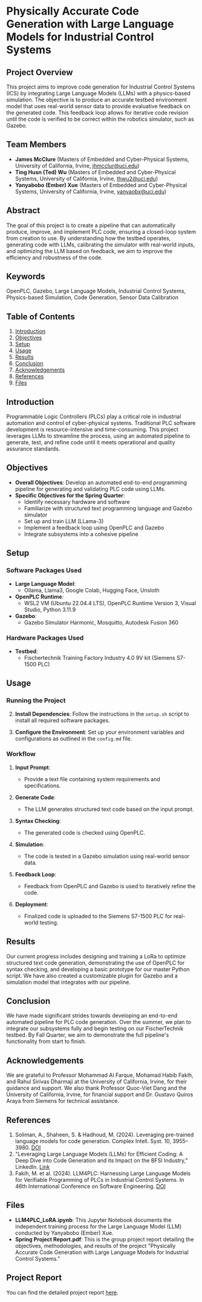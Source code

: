 # Physically Accurate Code Generation with Large Language Models for Industrial Control Systems

## Project Overview

This project aims to improve code generation for Industrial Control Systems (ICS) by integrating Large Language Models (LLMs) with a physics-based simulation. The objective is to produce an accurate testbed environment model that uses real-world sensor data to provide evaluative feedback on the generated code. This feedback loop allows for iterative code revision until the code is verified to be correct within the robotics simulator, such as Gazebo.

## Team Members

- **James McClure** (Masters of Embedded and Cyber-Physical Systems, University of California, Irvine, jhmcclur@uci.edu)
- **Ting Husn (Ted) Wu** (Masters of Embedded and Cyber-Physical Systems, University of California, Irvine, thwu2@uci.edu)
- **Yanyabobo (Ember) Xue** (Masters of Embedded and Cyber-Physical Systems, University of California, Irvine, yanyaobx@uci.edu)

## Abstract

The goal of this project is to create a pipeline that can automatically produce, improve, and implement PLC code, ensuring a closed-loop system from creation to use. By understanding how the testbed operates, generating code with LLMs, calibrating the simulator with real-world inputs, and optimizing the LLM based on feedback, we aim to improve the efficiency and robustness of the code.

## Keywords

OpenPLC, Gazebo, Large Language Models, Industrial Control Systems, Physics-based Simulation, Code Generation, Sensor Data Calibration

## Table of Contents

1. [Introduction](#introduction)
2. [Objectives](#objectives)
3. [Setup](#setup)
4. [Usage](#usage)
5. [Results](#results)
6. [Conclusion](#conclusion)
7. [Acknowledgements](#acknowledgements)
8. [References](#references)
9. [Files](#files)

## Introduction

Programmable Logic Controllers (PLCs) play a critical role in industrial automation and control of cyber-physical systems. Traditional PLC software development is resource-intensive and time-consuming. This project leverages LLMs to streamline the process, using an automated pipeline to generate, test, and refine code until it meets operational and quality assurance standards.

## Objectives

- **Overall Objectives**: Develop an automated end-to-end programming pipeline for generating and validating PLC code using LLMs.
- **Specific Objectives for the Spring Quarter**:
  - Identify necessary hardware and software
  - Familiarize with structured text programming language and Gazebo simulator
  - Set up and train LLM (LLama-3)
  - Implement a feedback loop using OpenPLC and Gazebo
  - Integrate subsystems into a cohesive pipeline

## Setup

### Software Packages Used

- **Large Language Model**:
  - Ollama, Llama3, Google Colab, Hugging Face, Unsloth
- **OpenPLC Runtime**:
  - WSL2 VM (Ubuntu 22.04.4 LTS), OpenPLC Runtime Version 3, Visual Studio, Python 3.11.9
- **Gazebo**:
  - Gazebo Simulator Harmonic, Mosquitto, Autodesk Fusion 360

### Hardware Packages Used

- **Testbed**:
  - Fischertechnik Training Factory Industry 4.0 9V kit (Siemens S7-1500 PLC)

## Usage

### Running the Project

2. **Install Dependencies**:
   Follow the instructions in the `setup.sh` script to install all required software packages.

3. **Configure the Environment**:
   Set up your environment variables and configurations as outlined in the `config.md` file.

### Workflow

1. **Input Prompt**:
   - Provide a text file containing system requirements and specifications.
   
2. **Generate Code**:
   - The LLM generates structured text code based on the input prompt.

3. **Syntax Checking**:
   - The generated code is checked using OpenPLC.

4. **Simulation**:
   - The code is tested in a Gazebo simulation using real-world sensor data.

5. **Feedback Loop**:
   - Feedback from OpenPLC and Gazebo is used to iteratively refine the code.

6. **Deployment**:
   - Finalized code is uploaded to the Siemens S7-1500 PLC for real-world testing.

## Results

Our current progress includes designing and training a LoRa to optimize structured text code generation, demonstrating the use of OpenPLC for syntax checking, and developing a basic prototype for our master Python script. We have also created a customizable plugin for Gazebo and a simulation model that integrates with our pipeline.

## Conclusion

We have made significant strides towards developing an end-to-end automated pipeline for PLC code generation. Over the summer, we plan to integrate our subsystems fully and begin testing on our FischerTechnik testbed. By Fall Quarter, we aim to demonstrate the full pipeline's functionality from start to finish.

## Acknowledgements

We are grateful to Professor Mohammad Al Farque, Mohamad Habib Fakih, and Rahul Sirivas Dharmaji at the University of California, Irvine, for their guidance and support. We also thank Professor Quoc-Viet Dang and the University of California, Irvine, for financial support and Dr. Gustavo Quiros Araya from Siemens for technical assistance.

## References

1. Soliman, A., Shaheen, S. & Hadhoud, M. (2024). Leveraging pre-trained language models for code generation. Complex Intell. Syst. 10, 3955–3980. [DOI](https://doi.org/10.1007/s40747-024-01373-8)
2. "Leveraging Large Language Models (LLMs) for Efficient Coding: A Deep Dive into Code Generation and its Impact on the BFSI Industry," LinkedIn. [Link](https://www.linkedin.com/pulse/leveraging-large-language-models-llms-efficient-coding-deep-an)
3. Fakih, M. et al. (2024). LLM4PLC: Harnessing Large Language Models for Verifiable Programming of PLCs in Industrial Control Systems. In 46th International Conference on Software Engineering. [DOI](https://doi.org/10.1145/3639477.3639743)

## Files

- **LLM4PLC_LoRA.ipynb**: This Jupyter Notebook documents the independent training process for the Large Language Model (LLM) conducted by Yanyabobo (Ember) Xue.
- **Spring Project Report.pdf**: This is the group project report detailing the objectives, methodologies, and results of the project "Physically Accurate Code Generation with Large Language Models for Industrial Control Systems."

## Project Report

You can find the detailed project report [here](./Spring%20Project%20Report.pdf).

